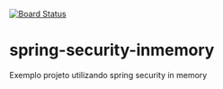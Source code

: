 [![Board Status](https://dev.azure.com/rodrigobootcampclouduser/107bbea2-9c32-4f4a-ade6-2590581cc39f/33cca439-51ba-4faf-a53d-a14ca39613bc/_apis/work/boardbadge/17986f5e-7da8-48ff-aee7-621194724aa2)](https://dev.azure.com/rodrigobootcampclouduser/107bbea2-9c32-4f4a-ade6-2590581cc39f/_boards/board/t/33cca439-51ba-4faf-a53d-a14ca39613bc/Microsoft.RequirementCategory)
# spring-security-inmemory
Exemplo projeto utilizando spring security in memory
